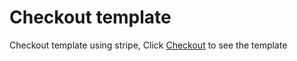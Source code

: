 # Checkout template
Checkout template using stripe,
Click [Checkout](https://cryptic-savannah-1437.herokuapp.com) to see the template

